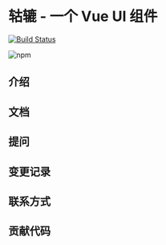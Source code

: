 # 轱辘 - 一个 Vue UI 组件

[![Build Status](https://www.travis-ci.org/KCVO1995/gulu.svg?branch=master)](https://www.travis-ci.org/KCVO1995/gulu)

![npm](https://img.shields.io/npm/dw/gulu-kcvo)

## 介绍

## 文档

## 提问

## 变更记录

## 联系方式

## 贡献代码